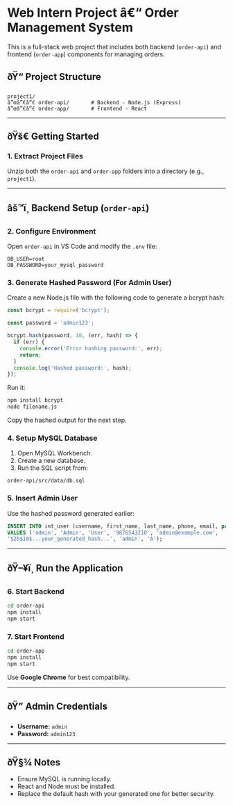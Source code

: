 # Web Intern Project â€“ Order Management System

This is a full-stack web project that includes both backend (`order-api`) and frontend (`order-app`) components for managing orders.

## ðŸ“ Project Structure

```
project1/
â”œâ”€â”€ order-api/       # Backend - Node.js (Express)
â”œâ”€â”€ order-app/       # Frontend - React
```

---

## ðŸš€ Getting Started

### 1. Extract Project Files

Unzip both the `order-api` and `order-app` folders into a directory (e.g., `project1`).

---

## âš™ï¸ Backend Setup (`order-api`)

### 2. Configure Environment

Open `order-api` in VS Code and modify the `.env` file:

```env
DB_USER=root
DB_PASSWORD=your_mysql_password
```

### 3. Generate Hashed Password (For Admin User)

Create a new Node.js file with the following code to generate a bcrypt hash:

```js
const bcrypt = require('bcrypt');

const password = 'admin123';

bcrypt.hash(password, 10, (err, hash) => {
  if (err) {
    console.error('Error hashing password:', err);
    return;
  }
  console.log('Hashed password:', hash);
});
```

Run it:

```bash
npm install bcrypt
node filename.js
```

Copy the hashed output for the next step.

### 4. Setup MySQL Database

1. Open MySQL Workbench.
2. Create a new database.
3. Run the SQL script from:

```
order-api/src/data/db.sql
```

### 5. Insert Admin User

Use the hashed password generated earlier:

```sql
INSERT INTO int_user (username, first_name, last_name, phone, email, password, role, status)
VALUES ('admin', 'Admin', 'User', '9876543210', 'admin@example.com',
'$2b$10$...your_generated_hash...', 'admin', 'A');
```

---

## ðŸ–¥ï¸ Run the Application

### 6. Start Backend

```bash
cd order-api
npm install
npm start
```

### 7. Start Frontend

```bash
cd order-app
npm install
npm start
```

Use **Google Chrome** for best compatibility.

---

## ðŸ” Admin Credentials

- **Username:** `admin`  
- **Password:** `admin123`

---

## ðŸ§¾ Notes

- Ensure MySQL is running locally.
- React and Node must be installed.
- Replace the default hash with your generated one for better security.